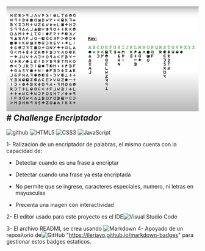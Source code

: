  ## ![portada](/imagenes/zodiac1.png "chica") # ***Challenge Encriptador***  
![github](https://img.shields.io/github/followers/miguel7g?style=social)  ![HTML5](https://img.shields.io/badge/html5-%23E34F26.svg?style=for-the-badge&logo=html5&logoColor=white) ![CSS3](https://img.shields.io/badge/css3-%231572B6.svg?style=for-the-badge&logo=css3&logoColor=white) ![JavaScript](https://img.shields.io/badge/javascript-%23323330.svg?style=for-the-badge&logo=javascript&logoColor=%23F7DF1E)

1- Ralizacion de un encriptador de palabras, el mismo cuenta con la capacidad de:

- Detectar cuando es una frase a encriptar

- Detectar cuando una frase ya esta encriptada

- No permite que se ingrese, caracteres especiales, numero, ni letras en mayusculas

- Precenta una inagen con interactividad

2- El editor usado para este proyecto es el IDE![Visual Studio Code](https://img.shields.io/badge/Visual%20Studio%20Code-0078d7.svg?style=for-the-badge&logo=visual-studio-code&logoColor=white)

3- El archivo READMI, se crea usando ![Markdown](https://img.shields.io/badge/markdown-%23000000.svg?style=for-the-badge&logo=markdown&logoColor=white)
4- Apoyado de un repositorio de![GitHub](https://img.shields.io/badge/github-%23121011.svg?style=for-the-badge&logo=github&logoColor=white) "https://ileriayo.github.io/markdown-badges" para gestionar estos badges estaticos.